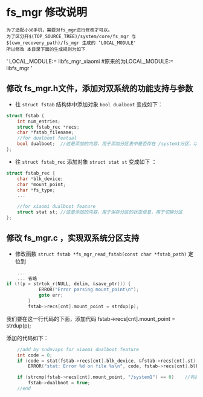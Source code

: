 # fs_mgr 修改说明


	为了适配小米手机，需要对fs_mgr进行修改才可以。
	为了区分开$(TOP_SOURCE_TREE)/system/core/fs_mgr 与 $(cwm_recovery_path)/fs_mgr 生成的 ‘LOCAL_MODULE' 
	所以修改 本目录下面的生成规则为如下

‘
LOCAL_MODULE:= libfs_mgr_xiaomi #原来的为LOCAL_MODULE:= libfs_mgr
'


## 修改 fs_mgr.h文件，添加对双系统的功能支持与参数

- 往 `struct fstab` 结构体中添加对象 `bool dualboot`
变成如下：

```c
struct fstab {
    int num_entries;
    struct fstab_rec *recs;
    char *fstab_filename;
    //for dualboot featual 
    bool dualboot;  //这是添加的内容，用于添加分区表中是否存在 /system1分区，以开启双系统支持
};
``` 

- 往 `struct fstab_rec` 添加对象 `struct stat st` 
变成如下 ：
```c 
struct fstab_rec {
    char *blk_device;
    char *mount_point;
    char *fs_type;
    ... 

    //for xiaomi dualboot feature 
    struct stat st; //这是添加的内容，用于保存分区的状态信息，用于切换分区
};
```

## 修改 fs_mgr.c ，实现双系统分区支持

- 修改函数 `struct fstab *fs_mgr_read_fstab(const char *fstab_path)` 
定位到 


```c 
    ... 
    ... 省略 
if (!(p = strtok_r(NULL, delim, &save_ptr))) {
            ERROR("Error parsing mount_point\n");
            goto err;
        }
        fstab->recs[cnt].mount_point = strdup(p);
``` 

我们要在这一行代码的下面，添加代码
	fstab->recs[cnt].mount_point = strdup(p);

添加的代码如下：
```c
	//add by sndnvaps for xiaomi dualboot feature
	int code = 0;
	if (code = stat(fstab->recs[cnt].blk_device, &fstab->recs[cnt].st) != 0) //此行用于保存分区状态
		ERROR("stat: Error %d on file %s\n", code, fstab->recs[cnt].blk_device);

	if (strcmp(fstab->recs[cnt].mount_point, "/system1") == 0)    //判断是否是/system1分区，如果正确，就将fstab->dualboot 设置为true 
		fstab->dualboot = true; 
	//end 
``` 



	



